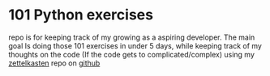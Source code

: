 # 101 Python exercises
  repo is for keeping track of my growing as a aspiring developer.
  The main goal Is doing those 101 exercises in under 5 days, while
  keeping track of my thoughts on the code \(If the code gets to complicated/complex\) using my [zettelkasten](https://en.wikipedia.org/wiki/Zettelkasten) repo on [github](https://github.com/LohanGuedes/zet)



